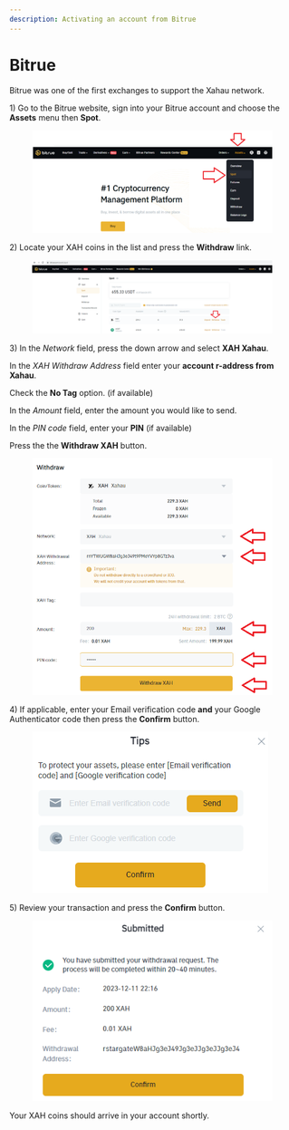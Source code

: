 ```yaml
---
description: Activating an account from Bitrue
---
```


# Bitrue

Bitrue was one of the first exchanges to support the Xahau network.

1\) Go to the Bitrue website, sign into your Bitrue account and choose the **Assets** menu then **Spot**.

<figure><img src="../../.gitbook/assets/image (2) (1) (1) (1) (1) (1) (1) (1).png" alt=""><figcaption></figcaption></figure>

2\) Locate your XAH coins in the list and press the **Withdraw** link.

<figure><img src="../../.gitbook/assets/image (33).png" alt=""><figcaption></figcaption></figure>

3\) In the _Network_ field, press the down arrow and select **XAH Xahau**.

In the _XAH Withdraw Address_ field enter your **account r-address from Xahau**.

Check the **No Tag** option. (if available)

In the _Amount_ field, enter the amount you would like to send.

In the _PIN code_ field, enter your **PIN** (if available)

Press the the **Withdraw XAH** button.&#x20;

<figure><img src="../../.gitbook/assets/image (34).png" alt=""><figcaption></figcaption></figure>

4\) If applicable, enter your Email verification code **and** your Google Authenticator code then press the **Confirm** button.

<figure><img src="../../.gitbook/assets/image (7).png" alt=""><figcaption></figcaption></figure>

5\) Review your transaction and press the **Confirm** button.

<figure><img src="../../.gitbook/assets/image (1) (1) (1) (1) (1) (1) (1) (1) (1).png" alt=""><figcaption></figcaption></figure>

Your XAH coins should arrive in your account shortly.
